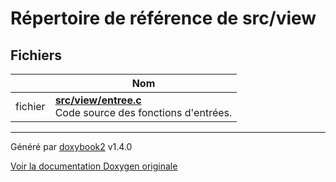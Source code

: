 # Répertoire de référence de src/view

## Fichiers

|                | Nom           |
| -------------- | -------------- |
| fichier | **[src/view/entree.c](/Files/entree_8c.md#file-entree.c)** <br>Code source des fonctions d'entrées.  |

---

Généré par [doxybook2](https://github.com/matusnovak/doxybook2) v1.4.0

[Voir la documentation Doxygen originale](https://rmihaja.github.io/BAC/doxygen/index.html)
